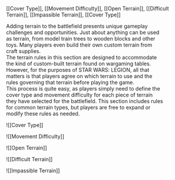 [[Cover Type]], [[Movement Difficulty]], [[Open Terrain]], [[Difficult Terrain]], [[Impassible Terrain]], [[Cover Type]]

Adding terrain to the battlefield presents unique gameplay  
challenges and opportunities. Just about anything can be used  
as terrain, from model train trees to wooden blocks and other  
toys. Many players even build their own custom terrain from  
craft supplies.  
The terrain rules in this section are designed to accommodate  
the kind of custom-built terrain found on wargaming tables.  
However, for the purposes of STAR WARS: LEGION, all that  
matters is that players agree on which terrain to use and the  
rules governing that terrain before playing the game.  
This process is quite easy, as players simply need to define the  
cover type and movement difficulty for each piece of terrain  
they have selected for the battlefield. This section includes rules  
for common terrain types, but players are free to expand or  
modify these rules as needed.

![[Cover Type]]

![[Movement Difficulty]]

![[Open Terrain]]

![[Difficult Terrain]]

![[Impassible Terrain]]